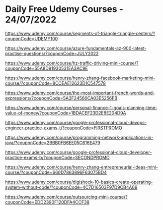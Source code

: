 # Daily Free Udemy Courses - 24/07/2022

https://www.udemy.com/course/segments-of-triangle-triangle-centers/?couponCode=UDEMY100
https://www.udemy.com/course/azure-fundamentals-az-900-latest-practise-questions/?couponCode=JULY2022
https://www.udemy.com/course/hz-traffic-driving-mini-course/?couponCode=55A8D91930531EA3AC9E
https://www.udemy.com/course/henry-zhang-facebook-marketing-mini-course/?couponCode=8CCEAE12623D1C547578
https://www.udemy.com/course/the-most-important-french-words-and-expressions/?couponCode=5A3F24566CA03E5256FB
https://www.udemy.com/course/personal-finance-1-goals-planning-time-value-of-money/?couponCode=1BDACEF23D2E8E204D9A
https://www.udemy.com/course/google-professional-cloud-devops-engineer-practice-exams-t/?couponCode=FIRSTPROMO
https://www.udemy.com/course/programming-network-applications-in-java/?couponCode=2BBB0FB6EE05C616E479
https://www.udemy.com/course/google-professional-cloud-developer-practice-exams-b/?couponCode=SECONDPROMO
https://www.udemy.com/course/henry-zhang-entrepreneurial-ideas-mini-course/?couponCode=660D7863896F63075BD4
https://www.udemy.com/course/digishock-10-basics-create-operating-system-without-code/?couponCode=4C7D16503F97D9CB4A09
https://www.udemy.com/course/outsourcing-mini-course/?couponCode=EDD2390F120DFA4CCF38
